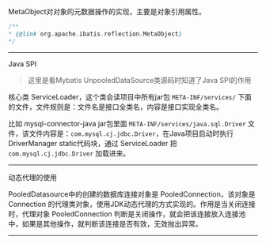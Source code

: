 MetaObject对对象的元数据操作的实现，主要是对象引用属性。
```java
/**
* {@link org.apache.ibatis.reflection.MetaObject}
*/
```

***

Java SPI
> 这里是看Mybatis UnpooledDataSource类源码时知道了Java SPI的作用

核心类 ServiceLoader，这个类会读项目中所有jar包 `META-INF/services/` 下面的文件，文件规则是：文件名是接口全类名，内容是接口实现全类名。

比如 mysql-connector-java jar包里面 `META-INF/services/java.sql.Driver` 文件，该文件内容是：`com.mysql.cj.jdbc.Driver`，在Java项目启动时执行 DriverManager static代码块，通过 ServiceLoader 把 `com.mysql.cj.jdbc.Driver` 加载进来。


*** 

动态代理的使用

PooledDatasource中的创建的数据库连接对象是 PooledConnection，该对象是 Connection 的代理类对象，使用JDK动态代理的方式实现的。作用是当关闭连接时，代理对象 PooledConnection 判断是关闭操作，就会把该连接放入连接池中，如果是其他操作，就判断该连接是否有效，无效抛出异常。

***

